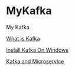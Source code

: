 # MyKafka

My Kafka

[What is Kafka](WhatIsKafka/README.md)

[Install Kafka On Windows](InstallKafkaOnWindows/README.md)

[Kafka and Microservice](Kafka_Microservice.md)
